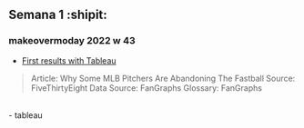 ## Semana 1 :shipit:

### makeovermoday 2022 w 43
- [First results with Tableau](https://public.tableau.com/views/Makeover2022/Dashboard1?:language=es-ES&publish=yes&:display_count=n&:origin=viz_share_link) 
> Article: Why Some MLB Pitchers Are Abandoning The Fastball
> Source: FiveThirtyEight
> Data Source: FanGraphs
> Glossary: FanGraphs
<br>
- tableau
